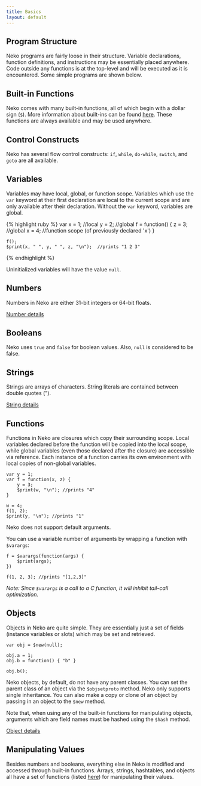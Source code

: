 ```yaml
---
title: Basics
layout: default
---
```


## Program Structure

Neko programs are fairly loose in their structure. Variable declarations, function definitions, and instructions may be essentially placed anywhere. Code outside any functions is at the top-level and will be executed as it is encountered. Some simple programs are shown below.

## Built-in Functions

Neko comes with many built-in functions, all of which begin with a dollar sign (`$`). More information about built-ins can be found [here](builtins.html). These functions are always available and may be used anywhere.

## Control Constructs

Neko has several flow control constructs: `if`, `while`, `do-while`, `switch`, and `goto` are all available.

## Variables

Variables may have local, global, or function scope. Variables which use the `var` keyword at their first declaration are local to the current scope and are only available after their declaration. Without the `var` keyword, variables are global.

{% highlight ruby %}
    var x = 1;  //local
    y = 2;  //global
    f = function() {
        z = 3; //global
        x = 4; //function scope (of previously declared 'x')
    }

    f();
    $print(x, " ", y, " ", z, "\n");  //prints "1 2 3"
{% endhighlight %}

Uninitialized variables will have the value `null`.

## Numbers

Numbers in Neko are either 31-bit integers or 64-bit floats.

[Number details](numbers.html)

## Booleans

Neko uses `true` and `false` for boolean values. Also, `null` is considered to be false.

## Strings

Strings are arrays of characters. String literals are contained between double quotes ("). 

[String details](strings.html)

## Functions

Functions in Neko are closures which copy their surrounding scope. Local variables declared before the function will be copied into the local scope, while global variables (even those declared after the closure) are accessible via reference. Each instance of a function carries its own environment with local copies of non-global variables.

    var y = 1;
    var f = function(x, z) {
        y = 3;
        $print(w, "\n"); //prints "4"
    }

    w = 4;
    f(1, 2);
    $print(y, "\n"); //prints "1"

Neko does not support default arguments.

You can use a variable number of arguments by wrapping a function with `$varargs`:

    f = $varargs(function(args) {
        $print(args);
    })

    f(1, 2, 3); //prints "[1,2,3]"

*Note: Since `$varargs` is a call to a C function, it will inhibit tail-call optimization.*

## Objects

Objects in Neko are quite simple. They are essentially just a set of fields (instance variables or slots) which may be set and retrieved.

    var obj = $new(null);

    obj.a = 1;
    obj.b = function() { "b" }
    
    obj.b();

Neko objects, by default, do not have any parent classes. You can set the parent class of an object via the `$objsetproto` method. Neko only supports single inheritance. You can also make a copy or clone of an object by passing in an object to the `$new` method.

Note that, when using any of the built-in functions for manipulating objects, arguments which are field names must be hashed using the `$hash` method.

[Object details](objects.html)

## Manipulating Values

Besides numbers and booleans, everything else in Neko is modified and accessed through built-in functions. Arrays, strings, hashtables, and objects all have a set of functions (listed [here](http://nekovm.org/doc/view/builtins)) for manipulating their values.
